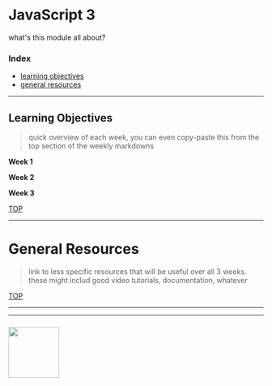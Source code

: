 # JavaScript 3

what's this module all about?

### Index
* [learning objectives](#learning-objectives)
* [general resources](#general-resources)

---

## Learning Objectives

> quick overview of each week, you can even copy-paste this from the top section of the weekly markdowns

__Week 1__



__Week 2__



__Week 3__




[TOP](#javascript-3)

---


# General Resources

> link to less specific resources that will be useful over all 3 weeks.  these might includ good video tutorials, documentation, whatever

[TOP](#javascript-3)

___
___
### <a href="https://hackyourfuture.be" target="_blank"><img src="https://pbs.twimg.com/profile_images/984474625009741824/Bs_qKx6-_400x400.jpg" width="100" height="100"></img></a>

